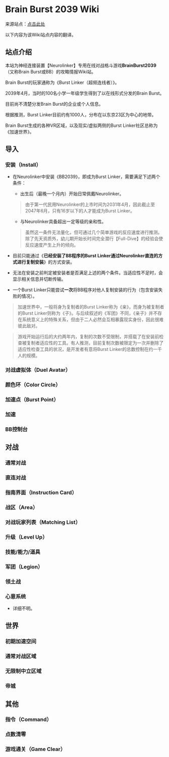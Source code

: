 # Brain Burst 2039 Wiki

来源站点：[点击此处](https://w.atwiki.jp/brainburst/)

以下内容为该Wiki站点内容的翻译。

## 站点介绍

本站为神经连接装置【Neurolinker】专用在线对战格斗游戏**BrainBurst2039**（又称Brain Burst或BB）的攻略情报Wiki站。

Brain Burst的玩家通称为《Burst Linker（超频连线者）》。

2039年4月，当时的100名小学一年级学生得到了以在线形式分发的Brain Burst。

目前尚不清楚分发Brain Burst的企业或个人信息。

根据推测，Burst Linker目前约有1000人，分布在以东京23区为中心的地带。

Brain Burst生成的各种VR区域，以及现实/虚拟两侧的Burst Linker社区总称为《加速世界》。

## 导入

### 安装（Install）

- 在Neurolinker中安装《BB2039》，即成为Burst Linker，需要满足下述两个条件：

  - 出生后（最晚一个月内）开始日常佩戴Neurolinker。

  > 由于第一代民用Neurolinker的上市时间为2031年4月，因此截止至2047年6月，只有16岁以下的人才能成为Burst Linker。

  - 与Neurolinker具备超出一定等级的亲和性。

  > 虽然这一条件无法量化，但可通过几个简单游戏的反应速度进行推测。除了先天资质外，幼儿期开始长时间完全潜行【Full-Dive】的经验会使反应速度产生上升的倾向。

- 目前只能通过《**已经安装了BB程序的Burst Linker通过Neurolinker直连的方式进行复制安装**》的方式安装。

- 无法在安装之前判定被安装者是否满足上述的两个条件。当适应性不足时，会显示相关信息并切断传输。

- 一个Burst Linker只能尝试**一次**将BB程序对他人复制安装的行为（包含安装失败的情况）。

> 加速世界中，一般将身为复制者的Burst Linker称为《亲》，而身为被复制者的Burst Linker则称为《子》。与后续叙述的《军团》不同，《亲子》并不存在系统意义上的特殊关系，但由于二人必然会互相暴露现实身份，因此很难彼此敌对。

> 游戏开始运行后的大约两年内，复制的次数不受限制，并搭载了在安装前检查被复制者适应性的工具。有人推测，目前复制次数被限定为一次并删除了适应性检查工具的状况，是开发者有意将Burst Linker的总数控制在约一千人的规模。

### 对战虚拟体（Duel Avatar）

### 颜色环（Color Circle）

### 加速点（Burst Point）

### 加速

### BB控制台

## 对战

### 通常对战

### 直连对战

### 指南界面（Instruction Card）

### 战区（Area）

### 对战玩家列表（Matching List）

### 升级（Level Up）

### 技能/能力/道具

### 军团（Legion）

### 领土战

### 心意系统

- 详细不明。

## 世界

### 初期加速空间

### 通常对战区域

### 无限制中立区域

### 帝城

## 其他

### 指令（Command）

### 点数清零

### 游戏通关（Game Clear）
